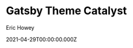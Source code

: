 ---
title: Gatsby Theme Catalyst
github: https://github.com/ehowey/gatsby-theme-catalyst
demo: https://www.gatsbycatalyst.com/
license: MIT
author: Eric Howey
author_link: ''
author_twitter: erchwy
author_github: ''
date: 2021-04-29T00:00:00.000Z
ssg:
  - Gatsby
cms: null
css: null
archetype:
  - Boilerplate
services: null
hosting:
  - Netlify
  - Vercel
description: >-
  An opinionated set of integrated themes and starters as a boilerplate to
  accelerate development with GatsbyJS.
stale: false
disabled: true
disabled_reason: Github repo not found
draft: false
---